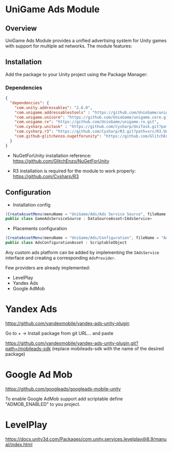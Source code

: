 # UniGame Ads Module

## Overview

UniGame Ads Module provides a unified advertising system for Unity games with support for multiple ad networks. The module features:


## Installation

Add the package to your Unity project using the Package Manager:

### Dependencies

```json
{
  "dependencies": {
    "com.unity.addressables": "2.6.0",
    "com.unigame.addressablestools" : "https://github.com/UnioGame/unigame.addressables",
    "com.unigame.unicore": "https://github.com/UnioGame/unigame.core.git",
    "com.unigame.rx": "https://github.com/UnioGame/unigame.rx.git",
    "com.cysharp.unitask" : "https://github.com/Cysharp/UniTask.git?path=src/UniTask/Assets/Plugins/UniTask",
    "com.cysharp.r3": "https://github.com/Cysharp/R3.git?path=src/R3.Unity/Assets/R3.Unity",
    "com.github-glitchenzo.nugetforunity": "https://github.com/GlitchEnzo/NuGetForUnity.git?path=/src/NuGetForUnity"
  }
}
```

- NuGetForUnity installation reference: https://github.com/GlitchEnzo/NuGetForUnity

- R3 installation is required for the module to work properly: https://github.com/Cysharp/R3


## Configuration

- Installation config

```csharp
[CreateAssetMenu(menuName = "UniGame/Ads/Ads Service Source", fileName = "Ads Service Source")]
public class GameAdsServiceSource : DataSourceAsset<IAdsService>
```


- Placements configuration

```csharp
[CreateAssetMenu(menuName = "UniGame/Ads/Configuration", fileName = "AdsConfiguration")]
public class AdsConfigurationAsset : ScriptableObject
```

Any custom ads platform can be added by implementing the `IAdsService` 
interface and creating a corresponding `AdsProvider`.

Few providers are already implemented:
- LevelPlay
- Yandex Ads
- Google AdMob


# Yandex Ads

https://github.com/yandexmobile/yandex-ads-unity-plugin

Go to + -> Install package from git URL... and paste 

https://github.com/yandexmobile/yandex-ads-unity-plugin.git?path=/mobileads-sdk (replace mobileads-sdk with the name of the desired package)


# Google Ad Mob

https://github.com/googleads/googleads-mobile-unity

To enable Google AdMob support add scriptable define "ADMOB_ENABLED" to you project.


# LevelPlay

https://docs.unity3d.com/Packages/com.unity.services.levelplay@8.9/manual/index.html